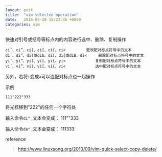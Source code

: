 ```yaml
---
layout: post
title:  "vim selected operation"
date:   2016-05-28 18:23:36 +0800
categories: vim 
---
```


快速对引号或括号等标点内的内容进行选中、删除、复制操作

```
ci’、ci”、ci(、ci[、ci{、ci<		 	更改配对标点符号中的文本
di’、di”、di(或dib、di[、di{或diB、di< 	删除配对标点符号中的文本
yi’、yi”、yi(、yi[、yi{、yi< 		 	复制配对标点符号中的文本
vi’、vi”、vi(、vi[、vi{、vi< 		 	选中配对标点符号中的文本
```

另外，若将`i`变成`a`可以连配对标点也一起操作

示例

```
111"222"333
```

将光标移到"222"的任何一个字符处

输入命令`di"` ,文本会变成： 111""333

输入命令`da"` ,文本会变成： 111333

reference

> http://www.linuxsong.org/2010/09/vim-quick-select-copy-delete/
